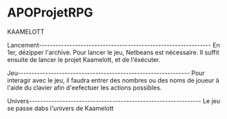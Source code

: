 # APOProjetRPG
KAAMELOTT

Lancement--------------------------------------------------------------
En 1er, dézipper l'archive.
Pour lancer le jeu, Netbeans est nécessaire.
Il suffit ensuite de lancer le projet Kaamelott, 
et de l'éxécuter.


Jeu--------------------------------------------------------------
Pour interagir avec le jeu, il faudra entrer des nombres ou des noms de joueur à l'aide du clavier afin d'eefectuer les actions possibles.

Univers--------------------------------------------------------------
Le jeu se passe dabs l'univers de Kaamelott